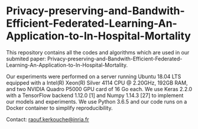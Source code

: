 # Privacy-preserving-and-Bandwith-Efficient-Federated-Learning-An-Application-to-In-Hospital-Mortality

This repository contains all the codes and algorithms which are used in our submited paper: Privacy-preserving-and-Bandwith-Efficient-Federated-Learning-An-Application-to-In-Hospital-Mortality.

Our experiments were performed on a server running Ubuntu 18.04 LTS equipped with a Intel(R) Xeon(R) Silver 4114 CPU @ 2.20GHz, 192GB RAM, and two NVIDIA Quadro P5000 GPU card of 16 Go each. We use Keras 2.2.0 with a TensorFlow backend 1.12.0 [1] and Numpy 1.14.3 [27] to implement our models and experiments. We use Python 3.6.5 and our code runs on a Docker container to simplify reproducibility.

Contact: raouf.kerkouche@inria.fr
